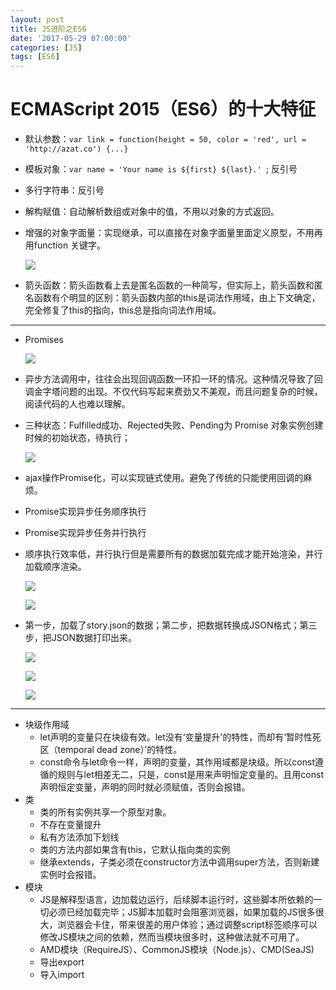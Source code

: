 ```yaml
---
layout: post
title: JS进阶之ES6
date: '2017-05-29 07:00:00'
categories: [JS]
tags: [ES6]
---
```


# ECMAScript 2015（ES6）的十大特征
  * 默认参数：`var link = function(height = 50, color = 'red', url = 'http://azat.co') {...}`
  * 模板对象：`var name = 'Your name is ${first} ${last}.' `; 反引号
  * 多行字符串：反引号
  * 解构赋值：自动解析数组或对象中的值，不用以对象的方式返回。
  * 增强的对象字面量：实现继承，可以直接在对象字面量里面定义原型，不用再用function 关键字。

    ![]({{site.baseurl}}/assets/images/2017/es1.jpg)

  * 箭头函数：箭头函数看上去是匿名函数的一种简写，但实际上，箭头函数和匿名函数有个明显的区别：箭头函数内部的this是词法作用域，由上下文确定，完全修复了this的指向，this总是指向词法作用域。

---
  * Promises
  
    ![]({{site.baseurl}}/assets/images/2017/es2.jpg)

   * 异步方法调用中，往往会出现回调函数一环扣一环的情况。这种情况导致了回调金字塔问题的出现。不仅代码写起来费劲又不美观，而且问题复杂的时候，阅读代码的人也难以理解。
   * 三种状态：Fulfilled成功、Rejected失败、Pending为 Promise 对象实例创建时候的初始状态，待执行；

     ![]({{site.baseurl}}/assets/images/2017/es3.jpg)

   * ajax操作Promise化，可以实现链式使用。避免了传统的只能使用回调的麻烦。
   * Promise实现异步任务顺序执行
   * Promise实现异步任务并行执行
   * 顺序执行效率低，并行执行但是需要所有的数据加载完成才能开始渲染，并行加载顺序渲染。
     
     ![]({{site.baseurl}}/assets/images/2017/es4.jpg)

     ![]({{site.baseurl}}/assets/images/2017/es5.jpg)
 
   * 第一步，加载了story.json的数据；第二步，把数据转换成JSON格式；第三步，把JSON数据打印出来。
    
     ![]({{site.baseurl}}/assets/images/2017/es6.jpg)

     ![]({{site.baseurl}}/assets/images/2017/es7.jpg)
 
     ![]({{site.baseurl}}/assets/images/2017/es8.jpg)
 
---
  * 块级作用域
    * let声明的变量只在块级有效。let没有‘变量提升’的特性，而却有‘暂时性死区（temporal dead zone）’的特性。
    * const命令与let命令一样，声明的变量，其作用域都是块级。所以const遵循的规则与let相差无二，只是，const是用来声明恒定变量的。且用const声明恒定变量，声明的同时就必须赋值，否则会报错。
  * 类
    * 类的所有实例共享一个原型对象。
    * 不存在变量提升
    * 私有方法添加下划线
    * 类的方法内部如果含有this，它默认指向类的实例
    * 继承extends，子类必须在constructor方法中调用super方法，否则新建实例时会报错。
  * 模块
    * JS是解释型语言，边加载边运行，后续脚本运行时，这些脚本所依赖的一切必须已经加载完毕；JS脚本加载时会阻塞浏览器，如果加载的JS很多很大，浏览器会卡住，带来很差的用户体验；通过调整script标签顺序可以修改JS模块之间的依赖，然而当模块很多时，这种做法就不可用了。
    * AMD模块（RequireJS）、CommonJS模块（Node.js）、CMD(SeaJS)
    * 导出export
    * 导入import
